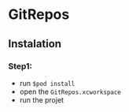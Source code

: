 # GitRepos

## Instalation

### Step1:
- run `$pod install`
- open the `GitRepos.xcworkspace`
- run the projet
